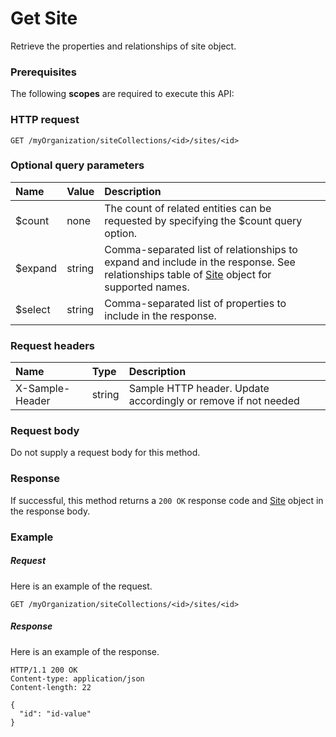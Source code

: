 # Get Site

Retrieve the properties and relationships of site object.
### Prerequisites
The following **scopes** are required to execute this API: 
### HTTP request
<!-- { "blockType": "ignored" } -->
```http
GET /myOrganization/siteCollections/<id>/sites/<id>
```
### Optional query parameters
|Name|Value|Description|
|:---------------|:--------|:-------|
|$count|none|The count of related entities can be requested by specifying the $count query option.|
|$expand|string|Comma-separated list of relationships to expand and include in the response. See relationships table of [Site](../resources/site.md) object for supported names. |
|$select|string|Comma-separated list of properties to include in the response.|

### Request headers
| Name       | Type | Description|
|:-----------|:------|:----------|
| X-Sample-Header  | string  | Sample HTTP header. Update accordingly or remove if not needed|

### Request body
Do not supply a request body for this method.
### Response
If successful, this method returns a `200 OK` response code and [Site](../resources/site.md) object in the response body.
### Example
##### Request
Here is an example of the request.
<!-- {
  "blockType": "request",
  "name": "get_site"
}-->
```http
GET /myOrganization/siteCollections/<id>/sites/<id>
```
##### Response
Here is an example of the response.
<!-- {
  "blockType": "response",
  "truncated": false,
  "@odata.type": "microsoft.graph.site"
} -->
```http
HTTP/1.1 200 OK
Content-type: application/json
Content-length: 22

{
  "id": "id-value"
}
```

<!-- uuid: 33abab9a-f88f-412b-a9ae-0c7b0427b310
2015-10-21 09:37:36 UTC -->
<!-- {
  "type": "#page.annotation",
  "description": "Get Site",
  "keywords": "",
  "section": "documentation",
  "tocPath": ""
}-->